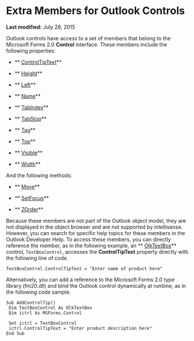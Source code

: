 
# Extra Members for Outlook Controls

 **Last modified:** July 28, 2015

Outlook controls have access to a set of members that belong to the Microsoft Forms 2.0  **Control** interface. These members include the following properties:

-  ** [ControlTipText](8dac3e44-f25c-b1b9-8347-86fd7e688e81.md)**
    
-  ** [Height](370ce19c-d0d7-3445-9e20-4f6120c40a44.md)**
    
-  ** [Left](1fe354f7-5a4e-ba65-c12c-13498a22bdc2.md)**
    
-  ** [Name](5abf1af8-4914-6b76-99e6-9f78b46bae73.md)**
    
-  ** [TabIndex](cef32d27-35a6-28b5-657f-0ea1bcb8e10d.md)**
    
-  ** [TabStop](a258b4c7-d388-9c92-c400-50bbdc023e9f.md)**
    
-  ** [Tag](ad13b52e-781e-b42e-e6c3-9872e1cd4084.md)**
    
-  ** [Top](7ffde629-5368-4665-bdfc-366750db85e9.md)**
    
-  ** [Visible](b5480264-b7ea-a064-1dd7-ca07b56660ea.md)**
    
-  ** [Width](4457662c-930b-3849-d924-1607b35d8338.md)**
    

And the following methods:

-  ** [Move](9974e4bb-4b66-24f5-bf17-3e835863847f.md)**
    
-  ** [SetFocus](349691d7-eba9-0b5b-b32d-24f17a682a01.md)**
    
-  ** [ZOrder](62bf7af1-8935-fd5e-da70-1b93408e015e.md)**
    

Because these members are not part of the Outlook object model, they are not displayed in the object browser and are not supported by intellisense. However, you can search for specific help topics for these members in the Outlook Developer Help.
To access these members, you can directly reference the member, as in the following example, an  ** [OlkTextBox](8c9438bf-e20a-2f70-90ac-097cf09594ca.md)** control, `TextBoxControl`, accesses the  **ControlTipText** property directly with the following line of code.



```
TextBoxControl.ControlTipText = "Enter name of product here"
```

Alternatively, you can add a reference to the Microsoft Forms 2.0 type library (fm20.dll) and bind the Outlook control dynamically at runtime, as in the following code sample.



```
Sub AddControlTip() 
 Dim TextBoxControl As OlkTextBox 
 Dim ictrl As MSForms.Control 
 
 Set ictrl = TextBoxControl 
 ictrl.ControlTipText = "Enter product description here" 
End Sub
```

